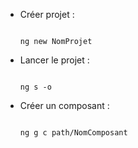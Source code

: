 * Créer projet :
    ```

    ng new NomProjet
    ```

* Lancer le projet :
    ```

    ng s -o

    ```
* Créer un composant :
    ```

    ng g c path/NomComposant
    ```